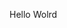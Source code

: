 Hello Wolrd


























































































































































































































































































































































